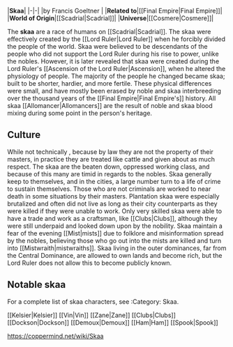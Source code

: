 |**Skaa**|
|-|-|
|by  Francis Goeltner |
|**Related to**|[[Final Empire\|Final Empire]]|
|**World of Origin**|[[Scadrial\|Scadrial]]|
|**Universe**|[[Cosmere\|Cosmere]]|

The **skaa** are a race of humans on [[Scadrial\|Scadrial]].
The skaa were effectively created by the [[Lord Ruler\|Lord Ruler]] when he forcibly divided the people of the world. Skaa were believed to be descendants of the people who did not support the Lord Ruler during his rise to power, unlike the nobles. However, it is later revealed that skaa were created during the Lord Ruler's [[Ascension of the Lord Ruler\|Ascension]], when he altered the physiology of people. The majority of the people he changed became skaa; built to be shorter, hardier, and more fertile. These physical differences were small, and have mostly been erased by noble and skaa interbreeding over the thousand years of the [[Final Empire\|Final Empire's]] history. All skaa [[Allomancer\|Allomancers]] are the result of noble and skaa blood mixing during some point in the person's heritage.

## Culture
While not technically , because by law they are not the property of their masters, in practice they are treated like cattle and given about as much respect. The skaa are the beaten down, oppressed working class, and because of this many are timid in regards to the nobles. Skaa generally keep to themselves, and in the cities, a large number turn to a life of crime to sustain themselves.
Those who are not criminals are worked to near death in some situations by their masters. Plantation skaa were especially brutalized and often did not live as long as their city counterparts as they were killed if they were unable to work. Only very skilled skaa were able to have a trade and work as a craftsman, like [[Clubs\|Clubs]], although they were still underpaid and looked down upon by the nobility.
Skaa maintain a fear of the evening [[Mist\|mists]] due to folklore and misinformation spread by the nobles, believing those who go out into the mists are killed and turn into [[Mistwraith\|mistwraiths]].
Skaa living in the outer dominances, far from the Central Dominance, are allowed to own lands and become rich, but the Lord Ruler does not allow this to become publicly known.

## Notable skaa
For a complete list of skaa characters, see :Category: Skaa.

[[Kelsier\|Kelsier]]
[[Vin\|Vin]]
[[Zane\|Zane]]
[[Clubs\|Clubs]]
[[Dockson\|Dockson]]
[[Demoux\|Demoux]]
[[Ham\|Ham]]
[[Spook\|Spook]]



https://coppermind.net/wiki/Skaa